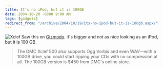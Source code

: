 ```yaml
---
title: It's no iPod, but it is 100GB
date: 2004-10-20 -0800 9:00 AM
tags: [gadgets]
redirect_from: "/archive/2004/10/19/its-no-ipod-but-it-is-100gb.aspx/"
---
```


![Xclef](/images/Xclef_SmallBlueTrans.jpg) Saw this on
[Gizmodo](http://www.gizmodo.com/archives/dmc-xclef-500-100gb-hard-disk-player-023925.php).
It's bigger and not as nice looking as an iPod, but it is 100 GB.

> The DMC Xclef 500 also supports Ogg Vorbis and even WAV—with a 100GB
> drive, you could start ripping your CDs with no compression at all.
> The 100GB version is \$450 from DMC's online store.

